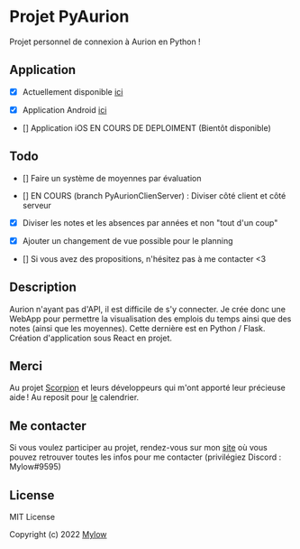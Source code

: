 # Projet PyAurion
Projet personnel de connexion à Aurion en Python !


## Application
- [x] Actuellement disponible [ici](https://mylow.fr/pa)

- [x] Application Android [ici](https://play.google.com/store/apps/details?id=fr.mylow.pyaurion)

- [] Application iOS EN COURS DE DEPLOIMENT (Bientôt disponible)

## Todo
- [] Faire un système de moyennes par évaluation

- [] EN COURS (branch PyAurionClienServer) : Diviser côté client et côté serveur

- [x] Diviser les notes et les absences par années et non "tout d'un coup"

- [x] Ajouter un changement de vue possible pour le planning

- [] Si vous avez des propositions, n'hésitez pas à me contacter <3


## Description
Aurion n'ayant pas d'API, il est difficile de s'y connecter. Je crée donc une WebApp pour permettre la visualisation des emplois du temps ainsi que des notes (ainsi que les moyennes).
Cette dernière est en Python / Flask.
Création d'application sous React en projet.


## Merci
Au projet [Scorpion](https://github.com/LiamAbyss/Scorpion) et leurs développeurs qui m'ont apporté leur précieuse aide !
Au reposit pour [le](https://github.com/kkarimi/flask-fullcalendar) calendrier.

## Me contacter
Si vous voulez participer au projet, rendez-vous sur mon [site](https://mylow.fr) où vous pouvez retrouver toutes les infos pour me contacter (privilégiez Discord : Mylow#9595)

## License
MIT License

Copyright (c) 2022 [Mylow](https://mylow.fr)
